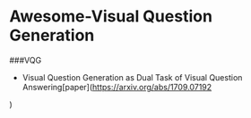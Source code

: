 # Awesome-Visual Question Generation 


###VQG
- Visual Question Generation as Dual Task of Visual Question Answering[paper](https://arxiv.org/abs/1709.07192

)

